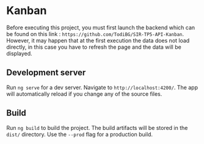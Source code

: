 # Kanban

Before executing this project, you must first launch the backend which can be found on this link : `https://github.com/TodiBG/SIR-TP5-API-Kanban`.
However, it may happen that at the first execution the data does not load directly, in this case you have to refresh the page and the data will be displayed.

## Development server

Run `ng serve` for a dev server. Navigate to `http://localhost:4200/`. The app will automatically reload if you change any of the source files.


## Build

Run `ng build` to build the project. The build artifacts will be stored in the `dist/` directory. Use the `--prod` flag for a production build.

